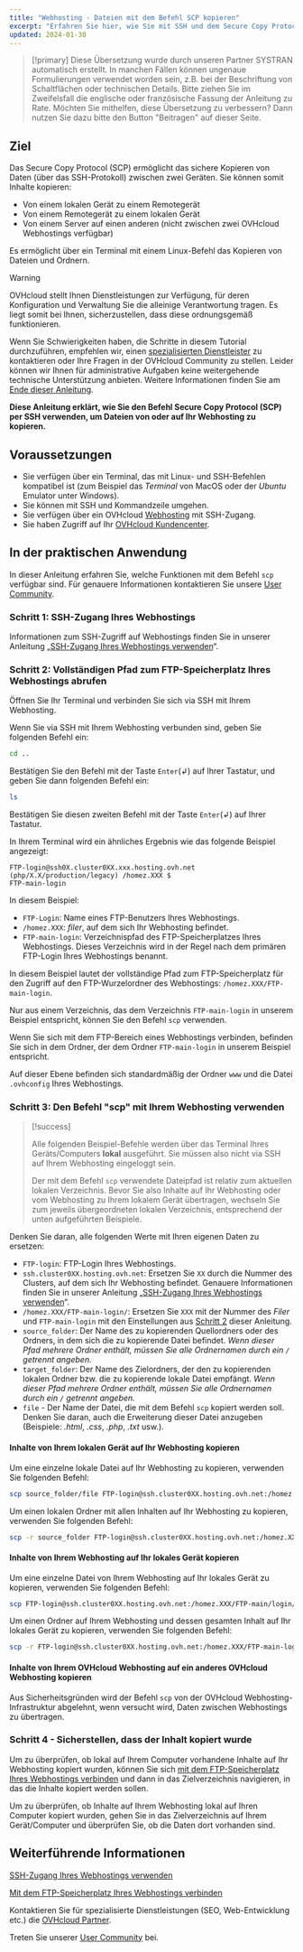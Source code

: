```yaml
---
title: "Webhosting - Dateien mit dem Befehl SCP kopieren"
excerpt: "Erfahren Sie hier, wie Sie mit SSH und dem Secure Copy Protocol (SCP) Dateien auf Ihr Webhosting kopieren"
updated: 2024-01-30
---
```


> [!primary]
> Diese Übersetzung wurde durch unseren Partner SYSTRAN automatisch erstellt. In manchen Fällen können ungenaue Formulierungen verwendet worden sein, z.B. bei der Beschriftung von Schaltflächen oder technischen Details. Bitte ziehen Sie im Zweifelsfall die englische oder französische Fassung der Anleitung zu Rate. Möchten Sie mithelfen, diese Übersetzung zu verbessern? Dann nutzen Sie dazu bitte den Button "Beitragen" auf dieser Seite.
>

## Ziel

Das Secure Copy Protocol (SCP) ermöglicht das sichere Kopieren von Daten (über das SSH-Protokoll) zwischen zwei Geräten. Sie können somit Inhalte kopieren:

- Von einem lokalen Gerät zu einem Remotegerät
- Von einem Remotegerät zu einem lokalen Gerät
- Von einem Server auf einen anderen (nicht zwischen zwei OVHcloud Webhostings verfügbar)

Es ermöglicht über ein Terminal mit einem Linux-Befehl das Kopieren von Dateien und Ordnern.

> [!warning]
> OVHcloud stellt Ihnen Dienstleistungen zur Verfügung, für deren Konfiguration und Verwaltung Sie die alleinige Verantwortung tragen. Es liegt somit bei Ihnen, sicherzustellen, dass diese ordnungsgemäß funktionieren.
>
> Wenn Sie Schwierigkeiten haben, die Schritte in diesem Tutorial durchzuführen, empfehlen wir, einen [spezialisierten Dienstleister](/links/partner) zu kontaktieren oder Ihre Fragen in der OVHcloud Community zu stellen. Leider können wir Ihnen für administrative Aufgaben keine weitergehende technische Unterstützung anbieten. Weitere Informationen finden Sie am [Ende dieser Anleitung](#go-further).
>

**Diese Anleitung erklärt, wie Sie den Befehl Secure Copy Protocol (SCP) per SSH verwenden, um Dateien von oder auf Ihr Webhosting zu kopieren.**

## Voraussetzungen

- Sie verfügen über ein Terminal, das mit Linux- und SSH-Befehlen kompatibel ist (zum Beispiel das *Terminal* von MacOS oder der *Ubuntu* Emulator unter Windows).
- Sie können mit SSH und Kommandzeile umgehen.
- Sie verfügen über ein OVHcloud [Webhosting](/links/web/hosting) mit SSH-Zugang.
- Sie haben Zugriff auf Ihr [OVHcloud Kundencenter](/links/manager).

## In der praktischen Anwendung

In dieser Anleitung erfahren Sie, welche Funktionen mit dem Befehl `scp` verfügbar sind. Für genauere Informationen kontaktieren Sie unsere [User Community](/links/community).

### Schritt 1: SSH-Zugang Ihres Webhostings

Informationen zum SSH-Zugriff auf Webhostings finden Sie in unserer Anleitung „[SSH-Zugang Ihres Webhostings verwenden](/pages/web_cloud/web_hosting/ssh_on_webhosting)“.

### Schritt 2: Vollständigen Pfad zum FTP-Speicherplatz Ihres Webhostings abrufen<a name="step2"></a>

Öffnen Sie Ihr Terminal und verbinden Sie sich via SSH mit Ihrem Webhosting.

Wenn Sie via SSH mit Ihrem Webhosting verbunden sind, geben Sie folgenden Befehl ein: 

```bash
cd ..
```

Bestätigen Sie den Befehl mit der Taste `Enter`(↲) auf Ihrer Tastatur, und geben Sie dann folgenden Befehl ein:

```bash
ls
```

Bestätigen Sie diesen zweiten Befehl mit der Taste `Enter`(↲) auf Ihrer Tastatur.

In Ihrem Terminal wird ein ähnliches Ergebnis wie das folgende Beispiel angezeigt:

```console
FTP-login@ssh0X.cluster0XX.xxx.hosting.ovh.net (php/X.X/production/legacy) /homez.XXX $
FTP-main-login
```

In diesem Beispiel:

- `FTP-Login`: Name eines FTP-Benutzers Ihres Webhostings.
- `/homez.XXX`: *filer*, auf dem sich Ihr Webhosting befindet.
- `FTP-main-login`: Verzeichnispfad des FTP-Speicherplatzes Ihres Webhostings. Dieses Verzeichnis wird in der Regel nach dem primären FTP-Login Ihres Webhostings benannt.

In diesem Beispiel lautet der vollständige Pfad zum FTP-Speicherplatz für den Zugriff auf den FTP-Wurzelordner des Webhostings: `/homez.XXX/FTP-main-login`.

Nur aus einem Verzeichnis, das dem Verzeichnis `FTP-main-login` in unserem Beispiel entspricht, können Sie den Befehl `scp` verwenden.

Wenn Sie sich mit dem FTP-Bereich eines Webhostings verbinden, befinden Sie sich in dem Ordner, der dem Ordner `FTP-main-login` in unserem Beispiel entspricht.

Auf dieser Ebene befinden sich standardmäßig der Ordner `www` und die Datei `.ovhconfig` Ihres Webhostings.

### Schritt 3: Den Befehl "scp" mit Ihrem Webhosting verwenden

> [!success]
>
> Alle folgenden Beispiel-Befehle werden über das Terminal Ihres Geräts/Computers **lokal** ausgeführt. Sie müssen also nicht via SSH auf Ihrem Webhosting eingeloggt sein.
>
> Der mit dem Befehl `scp` verwendete Dateipfad ist relativ zum aktuellen lokalen Verzeichnis. Bevor Sie also Inhalte auf Ihr Webhosting oder vom Webhosting zu Ihrem lokalem Gerät übertragen, wechseln Sie zum jeweils übergeordneten lokalen Verzeichnis, entsprechend der unten aufgeführten Beispiele.
>

Denken Sie daran, alle folgenden Werte mit Ihren eigenen Daten zu ersetzen:

- `FTP-login`: FTP-Login Ihres Webhostings.
- `ssh.cluster0XX.hosting.ovh.net`: Ersetzen Sie `XX` durch die Nummer des Clusters, auf dem sich Ihr Webhosting befindet. Genauere Informationen finden Sie in unserer Anleitung „[SSH-Zugang Ihres Webhostings verwenden](/pages/web_cloud/web_hosting/ssh_on_webhosting)“.
- `/homez.XXX/FTP-main-login/`: Ersetzen Sie `XXX` mit der Nummer des *Filer* und `FTP-main-login` mit den Einstellungen aus [Schritt 2](#step2) dieser Anleitung.
- `source_folder`: Der Name des zu kopierenden Quellordners oder des Ordners, in dem sich die zu kopierende Datei befindet. *Wenn dieser Pfad mehrere Ordner enthält, müssen Sie alle Ordnernamen durch ein `/` getrennt angeben.*
- `target_folder`: Der Name des Zielordners, der den zu kopierenden lokalen Ordner bzw. die zu kopierende lokale Datei empfängt. *Wenn dieser Pfad mehrere Ordner enthält, müssen Sie alle Ordnernamen durch ein `/` getrennt angeben.*
- `file` - Der Name der Datei, die mit dem Befehl `scp` kopiert werden soll. Denken Sie daran, auch die Erweiterung dieser Datei anzugeben (Beispiele: *.html*, *.css*, *.php*, *.txt* usw.).

#### Inhalte von Ihrem lokalen Gerät auf Ihr Webhosting kopieren

Um eine einzelne lokale Datei auf Ihr Webhosting zu kopieren, verwenden Sie folgenden Befehl:

```bash
scp source_folder/file FTP-login@ssh.cluster0XX.hosting.ovh.net:/homez.XXX/FTP-main-login/target_folder
```

Um einen lokalen Ordner mit allen Inhalten auf Ihr Webhosting zu kopieren, verwenden Sie folgenden Befehl:

```bash
scp -r source_folder FTP-login@ssh.cluster0XX.hosting.ovh.net:/homez.XXX/FTP-main-login/target_folder 
```

#### Inhalte von Ihrem Webhosting auf Ihr lokales Gerät kopieren

Um eine einzelne Datei von Ihrem Webhosting auf Ihr lokales Gerät zu kopieren, verwenden Sie folgenden Befehl:

```bash
scp FTP-login@ssh.cluster0XX.hosting.ovh.net:/homez.XXX/FTP-main/login/source_folder/file target_folder 
```

Um einen Ordner auf Ihrem Webhosting und dessen gesamten Inhalt auf Ihr lokales Gerät zu kopieren, verwenden Sie folgenden Befehl:

```bash
scp -r FTP-login@ssh.cluster0XX.hosting.ovh.net:/homez.XXX/FTP-main-login/source_folder target_folder
```

#### Inhalte von Ihrem OVHcloud Webhosting auf ein anderes OVHcloud Webhosting kopieren

Aus Sicherheitsgründen wird der Befehl `scp` von der OVHcloud Webhosting-Infrastruktur abgelehnt, wenn versucht wird, Daten zwischen Webhostings zu übertragen.

### Schritt 4 - Sicherstellen, dass der Inhalt kopiert wurde

Um zu überprüfen, ob lokal auf Ihrem Computer vorhandene Inhalte auf Ihr Webhosting kopiert wurden, können Sie sich [mit dem FTP-Speicherplatz Ihres Webhostings verbinden](/pages/web_cloud/web_hosting/ftp_connection) und dann in das Zielverzeichnis navigieren, in das die Inhalte kopiert werden sollen.

Um zu überprüfen, ob Inhalte auf Ihrem Webhosting lokal auf Ihren Computer kopiert wurden, gehen Sie in das Zielverzeichnis auf Ihrem Gerät/Computer und überprüfen Sie, ob die Daten dort vorhanden sind.

## Weiterführende Informationen <a name="go-further"></a>

[SSH-Zugang Ihres Webhostings verwenden](/pages/web_cloud/web_hosting/ssh_on_webhosting)

[Mit dem FTP-Speicherplatz Ihres Webhostings verbinden](/pages/web_cloud/web_hosting/ftp_connection)
 
Kontaktieren Sie für spezialisierte Dienstleistungen (SEO, Web-Entwicklung etc.) die [OVHcloud Partner](/links/partner).
 
Treten Sie unserer [User Community](/links/community) bei.